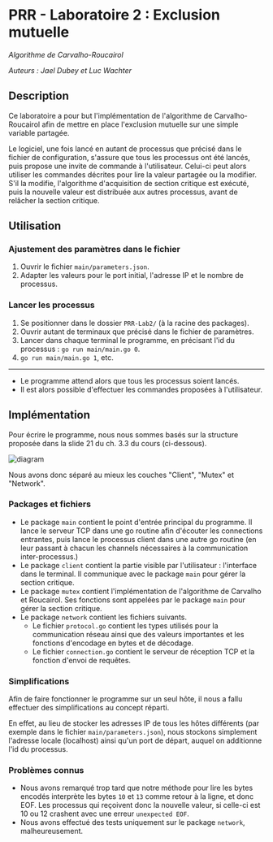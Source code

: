 # PRR - Laboratoire 2 : Exclusion mutuelle

_Algorithme de Carvalho-Roucairol_

_Auteurs : Jael Dubey et Luc Wachter_

## Description

Ce laboratoire a pour but l'implémentation de l'algorithme de Carvalho-Roucairol afin de mettre en place
l'exclusion mutuelle sur une simple variable partagée.

Le logiciel, une fois lancé en autant de processus que précisé dans le fichier de configuration, s'assure
que tous les processus ont été lancés, puis propose une invite de commande à l'utilisateur. Celui-ci peut alors
utiliser les commandes décrites pour lire la valeur partagée ou la modifier. S'il la modifie, l'algorithme d'acquisition
de section critique est exécuté, puis la nouvelle valeur est distribuée aux autres processus, avant de relâcher
la section critique.

## Utilisation

### Ajustement des paramètres dans le fichier

1. Ouvrir le fichier `main/parameters.json`.
2. Adapter les valeurs pour le port initial, l'adresse IP et le nombre de processus.

### Lancer les processus

1. Se positionner dans le dossier `PRR-Lab2/` (à la racine des packages).
2. Ouvrir autant de terminaux que précisé dans le fichier de paramètres.
3. Lancer dans chaque terminal le programme, en précisant l'id du processus : `go run main/main.go 0`.
4. `go run main/main.go 1`, etc.

---

- Le programme attend alors que tous les processus soient lancés.
- Il est alors possible d'effectuer les commandes proposées à l'utilisateur.

## Implémentation

Pour écrire le programme, nous nous sommes basés sur la structure proposée dans la slide 21 du ch. 3.3 du cours (ci-dessous).

![diagram](img/GraphiqueImplémentation.png)

Nous avons donc séparé au mieux les couches "Client", "Mutex" et "Network".

### Packages et fichiers

- Le package `main` contient le point d'entrée principal du programme. Il lance le serveur TCP dans une go routine afin d'écouter les connections entrantes, puis lance le processus client dans une autre go routine (en leur passant à chacun les channels nécessaires à la communication inter-processus.)
- Le package `client` contient la partie visible par l'utilisateur : l'interface dans le terminal. Il communique avec le package `main` pour gérer la section critique.
- Le package `mutex` contient l'implémentation de l'algorithme de Carvalho et Roucairol. Ses fonctions sont appelées par le package `main` pour gérer la section critique.
- Le package `network` contient les fichiers suivants.
    - Le fichier `protocol.go` contient les types utilisés pour la communication réseau ainsi que des valeurs importantes et les fonctions d'encodage en bytes et de décodage.
    - Le fichier `connection.go` contient le serveur de réception TCP et la fonction d'envoi de requêtes.

### Simplifications

Afin de faire fonctionner le programme sur un seul hôte, il nous a fallu effectuer des simplifications au concept réparti.

En effet, au lieu de stocker les adresses IP de tous les hôtes différents (par exemple dans le fichier `main/parameters.json`),
nous stockons simplement l'adresse locale (localhost) ainsi qu'un port de départ, auquel on additionne l'id du processus.

### Problèmes connus

- Nous avons remarqué trop tard que notre méthode pour lire les bytes encodés interprète les bytes `10` et `13` comme retour à la ligne, et donc EOF. Les processus qui reçoivent donc la nouvelle valeur, si celle-ci est 10 ou 12 crashent avec une erreur `unexpected EOF`.
- Nous avons effectué des tests uniquement sur le package `network`, malheureusement.
